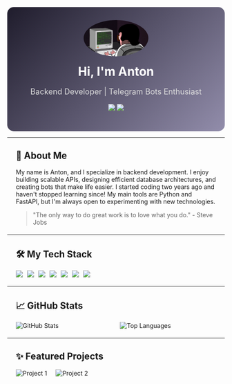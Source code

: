 <div align="center" style="background: linear-gradient(135deg, #1f1c2c, #928dab); padding: 30px; border-radius: 15px;">
  <img width="150" src="./avatar.gif" alt="Profile Avatar" style="border-radius: 50%;">

  <h1 style="color: #fff; margin-top: 15px;">Hi, I'm Anton</h1>
  <p style="color: #ddd; font-size: 18px;">Backend Developer | Telegram Bots Enthusiast</p>

  <p>
    <a href="https://t.me/w0rn3zz_dev" style="text-decoration: none;">
      <img src="https://img.shields.io/badge/Telegram-0088CC?style=for-the-badge&logo=telegram&logoColor=white">
    </a>
    <a href="https://discord.com/users/564840444916138014" style="text-decoration: none;">
      <img src="https://img.shields.io/badge/Discord-7289DA?style=for-the-badge&logo=discord&logoColor=white">
    </a>
  </p>
</div>

---

<div style="margin: 20px;">
  <h2>👋 About Me</h2>
  <p>
    My name is Anton, and I specialize in backend development. I enjoy building scalable APIs, designing efficient database architectures, and creating bots that make life easier. I started coding two years ago and haven't stopped learning since! My main tools are Python and FastAPI, but I'm always open to experimenting with new technologies.
  </p>

  <blockquote>
    <p>"The only way to do great work is to love what you do." - Steve Jobs</p>
  </blockquote>
</div>

---

<div style="margin: 20px;">
  <h2>🛠️ My Tech Stack</h2>
  <div style="display: flex; flex-wrap: wrap; gap: 10px;">
    <img src="https://img.shields.io/badge/Python-3776AB?style=for-the-badge&logo=python&logoColor=white">
    <img src="https://img.shields.io/badge/FastAPI-009688?style=for-the-badge&logo=fastapi&logoColor=white">
    <img src="https://img.shields.io/badge/Django-092E20?style=for-the-badge&logo=django&logoColor=white">
    <img src="https://img.shields.io/badge/PostgreSQL-336791?style=for-the-badge&logo=postgresql&logoColor=white">
    <img src="https://img.shields.io/badge/Redis-DC382D?style=for-the-badge&logo=redis&logoColor=white">
    <img src="https://img.shields.io/badge/Docker-2496ED?style=for-the-badge&logo=docker&logoColor=white">
    <img src="https://img.shields.io/badge/Git-F05032?style=for-the-badge&logo=git&logoColor=white">
  </div>
</div>

---

<div style="margin: 20px;">
  <h2>📈 GitHub Stats</h2>
  <div style="display: flex; flex-wrap: wrap; justify-content: space-between;">
    <img src="https://github-readme-stats.vercel.app/api?username=w0rn3zz&show_icons=true&theme=tokyonight&hide_title=true" alt="GitHub Stats" style="width: 48%;">
    <img src="https://github-readme-stats.vercel.app/api/top-langs/?username=w0rn3zz&layout=compact&theme=tokyonight" alt="Top Languages" style="width: 48%;">
  </div>
</div>

---

<div style="margin: 20px;">
  <h2>✨ Featured Projects</h2>
  <div style="display: flex; flex-wrap: wrap; gap: 20px;">
    <a href="https://github.com/w0rn3zz/project-1" style="text-decoration: none;">
      <img src="https://github-readme-stats.vercel.app/api/pin/?username=w0rn3zz&repo=project-1&theme=tokyonight" alt="Project 1">
    </a>
    <a href="https://github.com/w0rn3zz/project-2" style="text-decoration: none;">
      <img src="https://github-readme-stats.vercel.app/api/pin/?username=w0rn3zz&repo=project-2&theme=tokyonight" alt="Project 2">
    </a>
  </div>
</div>
